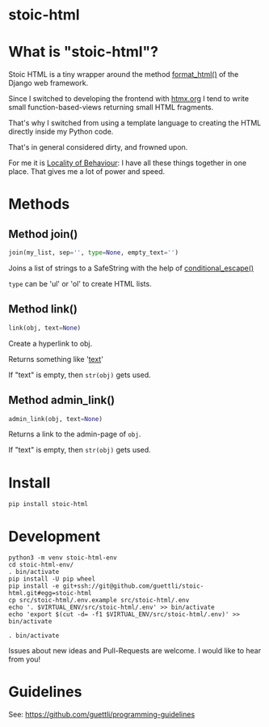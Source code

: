 # stoic-html

# What is "stoic-html"?

Stoic HTML is a tiny wrapper around the method [format_html()](https://docs.djangoproject.com/en/dev/ref/utils/#django.utils.html.format_html) of the Django web framework.

Since I switched to developing the frontend with [htmx.org](//htmx.org) I tend to write small function-based-views returning small HTML fragments.

That's why I switched from using a template language to creating the HTML directly inside my Python code.

That's in general considered dirty, and frowned upon.

For me it is [Locality of Behaviour](https://htmx.org/essays/locality-of-behaviour/): I have all these things together in one place. That gives me a lot of power and speed.

# Methods

## Method join()

```python
join(my_list, sep='', type=None, empty_text='')
```

Joins a list of strings to a SafeString with the help of [conditional_escape()](https://docs.djangoproject.com/en/dev/ref/utils/#django.utils.html.conditional_escape)

`type` can be 'ul' or 'ol' to create HTML lists.

## Method link()

```python
link(obj, text=None)
```

Create a hyperlink to obj.

Returns something like '<a href="...">text</a>'

If "text" is empty, then `str(obj)` gets used.

## Method admin_link()

```python
admin_link(obj, text=None)
```

Returns a link to the admin-page of `obj`.

If "text" is empty, then `str(obj)` gets used.

# Install

```
pip install stoic-html
```

# Development

```
python3 -m venv stoic-html-env
cd stoic-html-env/
. bin/activate
pip install -U pip wheel
pip install -e git+ssh://git@github.com/guettli/stoic-html.git#egg=stoic-html
cp src/stoic-html/.env.example src/stoic-html/.env
echo '. $VIRTUAL_ENV/src/stoic-html/.env' >> bin/activate
echo 'export $(cut -d= -f1 $VIRTUAL_ENV/src/stoic-html/.env)' >> bin/activate

. bin/activate

```

Issues about new ideas and Pull-Requests are welcome. I would like to hear from you!

# Guidelines

See: https://github.com/guettli/programming-guidelines


